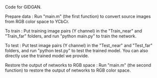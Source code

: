 Code for GIDGAN.


Prepare data :
Run "main.m" (the first function) to convert source images from RGB color space to YCbCr.

To train :
Put training image pairs (Y channel) in the "Train_near" and "Train_far" folders, and run "python main.py" to train the network.

To test :
Put test image pairs (Y channel) in the "Test_near" and "Test_far" folders, and run "python test.py" to test the trained model. You can also directly use the trained model we provide.

Restore the output of networks to RGB space :
Run "main.m" (the second function) to restore the output of networks to RGB color space.
